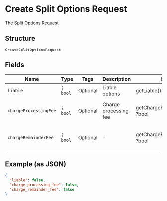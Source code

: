 
# Create Split Options Request

The Split Options Request

## Structure

`CreateSplitOptionsRequest`

## Fields

| Name | Type | Tags | Description | Getter | Setter |
|  --- | --- | --- | --- | --- | --- |
| `liable` | `?bool` | Optional | Liable options | getLiable(): ?bool | setLiable(?bool liable): void |
| `chargeProcessingFee` | `?bool` | Optional | Charge processing fee | getChargeProcessingFee(): ?bool | setChargeProcessingFee(?bool chargeProcessingFee): void |
| `chargeRemainderFee` | `?bool` | Optional | - | getChargeRemainderFee(): ?bool | setChargeRemainderFee(?bool chargeRemainderFee): void |

## Example (as JSON)

```json
{
  "liable": false,
  "charge_processing_fee": false,
  "charge_remainder_fee": false
}
```

